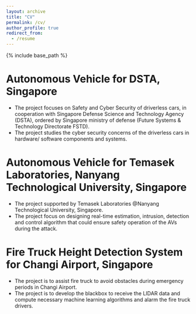 ```yaml
---
layout: archive
title: "CV"
permalink: /cv/
author_profile: true
redirect_from:
  - /resume
---
```


{% include base_path %}

Autonomous Vehicle for DSTA, Singapore
======
* ​The project focuses on Safety and Cyber Security of driverless cars, in cooperation with Singapore Defense Science and Technology Agency (DSTA), ordered by Singapore ministry of defense (Future Systems & Technology Directorate FSTD).
* The project studies the cyber security concerns of the driverless cars in hardware/ software components and systems.

​Autonomous Vehicle for Temasek Laboratories, Nanyang Technological University, Singapore
======
* ​The project supported by Temasek Laboratories @Nanyang Technological University, Singapore.
* The project focus on designing real-time estimation, intrusion, detection and control algorithm that could ensure safety operation of the AVs during the attack.

​Fire Truck Height Detection System for Changi Airport, Singapore
======
* The project is to assist fire truck to avoid obstacles during emergency periods in Changi Airport.
* The project is to develop the blackbox to receive the LIDAR data and compute necessary machine learning algorithms and alarm the fire truck drivers.
